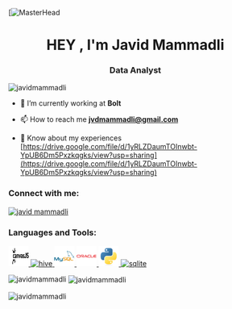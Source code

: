 [![MasterHead](https://img.freepik.com/free-photo/business-data-analysis_53876-95296.jpg?w=1380&t=st=1700209568~exp=1700210168~hmac=2debb8bb93773f2ef3d490001f2882d574f6fbe36ce096111cfcd358a4af2dc5)

<h1 align="center">HEY , I'm Javid Mammadli</h1>
<h3 align="center">Data Analyst</h3>

<p align="left"> <img src="https://komarev.com/ghpvc/?username=javidmammadli&label=Profile%20views&color=0e75b6&style=flat" alt="javidmammadli" /> </p>

- 🔭 I’m currently working at **Bolt**

- 📫 How to reach me **jvdmammadli@gmail.com**

- 📄 Know about my experiences [https://drive.google.com/file/d/1yRLZDaumTOInwbt-YpUB6Dm5Pxzkqgks/view?usp=sharing](https://drive.google.com/file/d/1yRLZDaumTOInwbt-YpUB6Dm5Pxzkqgks/view?usp=sharing)

<h3 align="left">Connect with me:</h3>
<p align="left">
<a href="https://linkedin.com/in/javid mammadli" target="blank"><img align="center" src="https://raw.githubusercontent.com/rahuldkjain/github-profile-readme-generator/master/src/images/icons/Social/linked-in-alt.svg" alt="javid mammadli" height="30" width="40" /></a>
</p>

<h3 align="left">Languages and Tools:</h3>
<p align="left"> <a href="https://canvasjs.com" target="_blank" rel="noreferrer"> <img src="https://raw.githubusercontent.com/Hardik0307/Hardik0307/master/assets/canvasjs-charts.svg" alt="canvasjs" width="40" height="40"/> </a> <a href="https://hive.apache.org/" target="_blank" rel="noreferrer"> <img src="https://www.vectorlogo.zone/logos/apache_hive/apache_hive-icon.svg" alt="hive" width="40" height="40"/> </a> <a href="https://www.mysql.com/" target="_blank" rel="noreferrer"> <img src="https://raw.githubusercontent.com/devicons/devicon/master/icons/mysql/mysql-original-wordmark.svg" alt="mysql" width="40" height="40"/> </a> <a href="https://www.oracle.com/" target="_blank" rel="noreferrer"> <img src="https://raw.githubusercontent.com/devicons/devicon/master/icons/oracle/oracle-original.svg" alt="oracle" width="40" height="40"/> </a> <a href="https://www.python.org" target="_blank" rel="noreferrer"> <img src="https://raw.githubusercontent.com/devicons/devicon/master/icons/python/python-original.svg" alt="python" width="40" height="40"/> </a> <a href="https://www.sqlite.org/" target="_blank" rel="noreferrer"> <img src="https://www.vectorlogo.zone/logos/sqlite/sqlite-icon.svg" alt="sqlite" width="40" height="40"/> </a> </p>

<p><img align="left" src="https://github-readme-stats.vercel.app/api/top-langs?username=javidmammadli&show_icons=true&locale=en&layout=compact" alt="javidmammadli" /></p>

<p>&nbsp;<img align="center" src="https://github-readme-stats.vercel.app/api?username=javidmammadli&show_icons=true&locale=en" alt="javidmammadli" /></p>

<p><img align="center" src="https://github-readme-streak-stats.herokuapp.com/?user=javidmammadli&" alt="javidmammadli" /></p>
